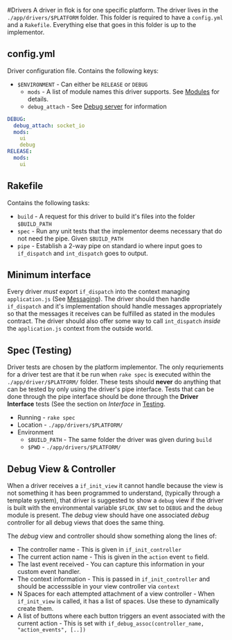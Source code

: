 #Drivers
A driver in flok is for one specific platform. The driver lives in the `./app/drivers/$PLATFORM` folder.
This folder is required to have a `config.yml` and a `Rakefile`.  Everything else that goes in this folder is up to the implementor.

## config.yml
Driver configuration file.  Contains the following keys:
  * `$ENVIRONMENT` - Can either be `RELEASE` or `DEBUG`
    * `mods` - A list of module names this driver supports. See [Modules](./modules.md) for details.
    * `debug_attach` - See [Debug server](./debug_server.md) for information

```yml
DEBUG:
  debug_attach: socket_io
  mods:
    ui
    debug
RELEASE:
  mods:
    ui
```

## Rakefile
Contains the following tasks:
  * `build` - A request for this driver to build it's files into the folder `$BUILD_PATH`
  * `spec`  - Run any unit tests that the implementor deems necessary that do not need the pipe. Given `$BUILD_PATH`
  * `pipe`  - Establish a 2-way pipe on standard io where input goes to `if_dispatch` and `int_dispatch` goes to output.  

## Minimum interface
Every driver *must* export `if_dispatch` into the context managing `application.js` (See [Messaging](./messaging.md)). The driver should then handle `if_dispatch` and it's implementation should handle messages appropriately so that the messages it receives can be fulfilled as stated in the modules
contract. The driver should also offer some way to call `int_dispatch` *inside* the `application.js` context from the outside world.

## Spec (Testing)
Driver tests are chosen by the platform implementor.  The only requriements for a driver test are that it be run when `rake spec` is executed within the `./app/driver/$PLATFORM/` folder. These tests should **never** do anything that can be tested by only using the driver's pipe interface. Tests that can be done through the pipe interface should be done through the **Driver Interface** tests (See the section on *Interface* in [Testing](./testing.md).

  * Running - `rake spec`
  * Location - `./app/drivers/$PLATFORM/`
  * Environment
    - `$BUILD_PATH` - The same folder the driver was given during `build`
    - `$PWD` - `./app/drivers/$PLATFORM/`

## Debug View & Controller
When a driver receives a `if_init_view` it cannot handle because the view is not something it has been programmed to understand, (typically through a template system), that driver is suggested to show a `debug` view if 
the driver is built with the environmental variable `$FLOK_ENV` set to `DEBUG` and the `debug` module is present. The *debug* view should have one associated *debug* controller for all debug views that does the same thing.

The *debug* view and controller should show something along the lines of:
  * The controller name - This is given in `if_init_controller`
  * The current action name - This is given in the `action` event `to` field.
  * The last event received - You can capture this information in your custom event handler.
  * The context information - This is passed in `if_init_controller` and should be accesssible in your view controller via `context`
  * N Spaces for each attempted attachment of a view controller - When `if_init_view` is called, it has a list of spaces. Use these to dynamically create them.
  * A list of buttons where each button triggers an event associated with the current action - This is set with `if_debug_assoc(controller_name, "action_events", [..])`
